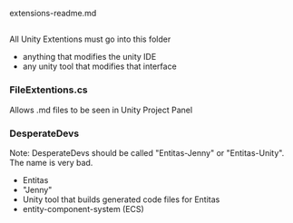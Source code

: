 extensions-readme.md

##

All Unity Extentions must go into this folder
- anything that modifies the unity IDE
- any unity tool that modifies that interface

### FileExtentions.cs

Allows .md files to be seen in Unity Project Panel

### DesperateDevs

Note: DesperateDevs should be called "Entitas-Jenny" or "Entitas-Unity". The name is very bad.

- Entitas
- "Jenny"
- Unity tool that builds generated code files for Entitas
- entity-component-system (ECS)


